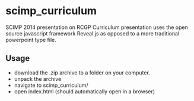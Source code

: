 scimp_curriculum
================

SCIMP 2014 presentation on RCGP Curriculum
presentation uses the open source javascript framework Reveal.js as opposed to a more traditional powerpoint type file.

Usage
-----
* download the .zip archive to a folder on your computer.
* unpack the archive
* navigate to scimp_curriculum/
* open index.html (should automatically open in a browser)